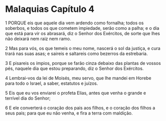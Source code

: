 # Malaquias Capítulo 4

1	PORQUE eis que aquele dia vem ardendo como fornalha; todos os soberbos, e todos os que cometem impiedade, serão como a palha; e o dia que está para vir os abrasará, diz o Senhor dos Exércitos, de sorte que lhes não deixará nem raiz nem ramo.

2	Mas para vós, os que temeis o meu nome, nascerá o sol da justiça, e cura trará nas suas asas; e saireis e saltareis como bezerros da estrebaria.

3	E pisareis os ímpios, porque se farão cinza debaixo das plantas de vossos pés, naquele dia que estou preparando, diz o Senhor dos Exércitos.

4	Lembrai-vos da lei de Moisés, meu servo, que lhe mandei em Horebe para todo o Israel, a saber, estatutos e juízos.

5	Eis que eu vos enviarei o profeta Elias, antes que venha o grande e terrível dia do Senhor;

6	E ele converterá o coração dos pais aos filhos, e o coração dos filhos a seus pais; para que eu não venha, e fira a terra com maldição.

